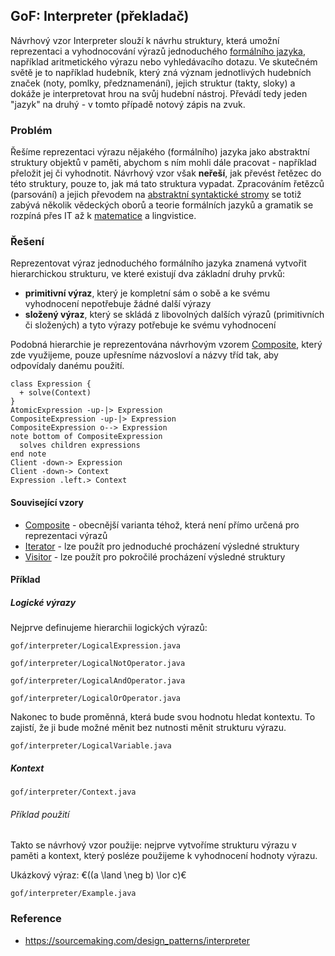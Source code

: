 ## GoF: Interpreter (překladač)

Návrhový vzor Interpreter slouží k návrhu struktury, která umožní reprezentaci a vyhodnocování výrazů jednoduchého [formálního jazyka](wiki/formalni-jazyk), například aritmetického výrazu nebo vyhledávacího dotazu. Ve skutečném světě je to například hudebník, který zná význam jednotlivých hudebních značek (noty, pomlky, předznamenání), jejich struktur (takty, sloky) a dokáže je interpretovat hrou na svůj hudební nástroj. Převádí tedy jeden "jazyk" na druhý - v tomto případě notový zápis na zvuk.

### Problém

Řešíme reprezentaci výrazu nějakého (formálního) jazyka jako abstraktní struktury objektů v paměti, abychom s ním mohli dále pracovat - například přeložit jej či vyhodnotit. Návrhový vzor však **neřeší**, jak převést řetězec do této struktury, pouze to, jak má tato struktura vypadat. Zpracováním řetězců (parsování) a jejich převodem na [abstraktní syntaktické stromy](wiki/datova-struktura-strom) se totiž zabývá několik vědeckých oborů a teorie formálních jazyků a gramatik se rozpíná přes IT až k [matematice](wiki/matematika) a lingvistice.

### Řešení

Reprezentovat výraz jednoduchého formálního jazyka znamená vytvořit hierarchickou strukturu, ve které existují dva základní druhy prvků:

- **primitivní výraz**, který je kompletní sám o sobě a ke svému vyhodnocení nepotřebuje žádné další výrazy 
- **složený výraz**, který se skládá z libovolných dalších výrazů (primitivních či složených) a tyto výrazy potřebuje ke svému vyhodnocení

Podobná hierarchie je reprezentována návrhovým vzorem [Composite](wiki/composite), který zde využijeme, pouze upřesníme názvosloví a názvy tříd tak, aby odpovídaly danému použití.

```uml:class
class Expression {
  + solve(Context)
}
AtomicExpression -up-|> Expression
CompositeExpression -up-|> Expression
CompositeExpression o--> Expression
note bottom of CompositeExpression
  solves children expressions
end note
Client -down-> Expression
Client -down-> Context
Expression .left.> Context
```

#### Související vzory

- [Composite](wiki/composite) - obecnější varianta téhož, která není přímo určená pro reprezentaci výrazů
- [Iterator](wiki/iterator) - lze použít pro jednoduché procházení výsledné struktury
- [Visitor](wiki/visitor) - lze použít pro pokročilé procházení výsledné struktury

#### Příklad

##### Logické výrazy

Nejprve definujeme hierarchii logických výrazů:

```include:java
gof/interpreter/LogicalExpression.java
```

```include:java
gof/interpreter/LogicalNotOperator.java
```

```include:java
gof/interpreter/LogicalAndOperator.java
```

```include:java
gof/interpreter/LogicalOrOperator.java
```

Nakonec to bude proměnná, která bude svou hodnotu hledat kontextu. To zajistí, že ji bude možné měnit bez nutnosti měnit strukturu výrazu.

```include:java
gof/interpreter/LogicalVariable.java
```

##### Kontext

```include:java
gof/interpreter/Context.java
```

###### Příklad použití

Takto se návrhový vzor použije: nejprve vytvoříme strukturu výrazu v paměti a kontext, který posléze použijeme k vyhodnocení hodnoty výrazu. 

Ukázkový výraz: €((a \land \neg b) \lor c)€

```include:java
gof/interpreter/Example.java
```

### Reference

- https://sourcemaking.com/design_patterns/interpreter